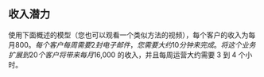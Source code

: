 ## 收入潜力

使用下面概述的模型（您也可以观看一个类似方法的视频），每个客户的收入为每月$800。 每个客户每周需要 2 封电子邮件，您需要大约 10 分钟来完成。 将这个业务扩展到 20 个客户将带来每月$16,000 的收入，并且每周运营大约需要 3 到 4 个小时。
